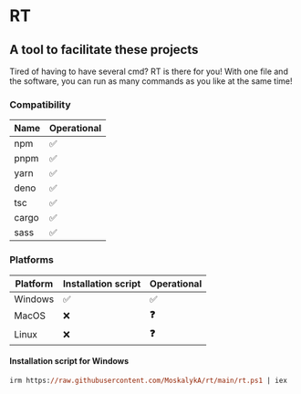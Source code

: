 # RT

## A tool to facilitate these projects

Tired of having to have several cmd? RT is there for you! With one file and the software, you can run as many commands as you like at the same time!

### Compatibility

| Name  | Operational |
| ----- | ----------- |
| npm   | ✅️         |
| pnpm  | ✅️         |
| yarn  | ✅️         |
| deno  | ✅️         |
| tsc   | ✅️         |
| cargo | ✅️         |
| sass  | ✅️         |

### Platforms

| Platform | Installation script | Operational |
| -------- | ------------------- | ----------- |
| Windows  | ✅️                 | ✅️         |
| MacOS    | ❌                  | **❓**      |
| Linux    | ❌                  | **❓**      |

#### Installation script for Windows

```ps
irm https://raw.githubusercontent.com/MoskalykA/rt/main/rt.ps1 | iex
```
